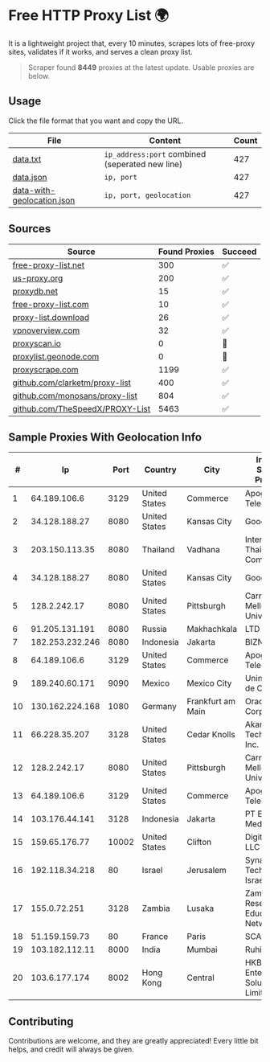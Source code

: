 
# Free HTTP Proxy List 🌍

It is a lightweight project that, every 10 minutes, scrapes lots of free-proxy sites, validates if it works, and serves a clean proxy list.


> Scraper found **8449** proxies at the latest update. Usable proxies are below.

## Usage

Click the file format that you want and copy the URL.


|File|Content|Count|
|----|-------|-----|
|[data.txt](https://raw.githubusercontent.com/themiralay/Proxy-List-World/master/data.txt)|`ip_address:port` combined (seperated new line)|427|
|[data.json](https://raw.githubusercontent.com/themiralay/Proxy-List-World/master/data.json)|`ip, port`|427|
|[data-with-geolocation.json](https://raw.githubusercontent.com/themiralay/Proxy-List-World/master/data-with-geolocation.json)|`ip, port, geolocation`|427|

## Sources

|Source|Found Proxies|Succeed|
|------|-------------|-------|
|[free-proxy-list.net](https://free-proxy-list.net)|300|✅|
|[us-proxy.org](https://www.us-proxy.org)|200|✅|
|[proxydb.net](http://proxydb.net)|15|✅|
|[free-proxy-list.com](https://free-proxy-list.com/?page=&port=&type%5B%5D=http&type%5B%5D=https&up_time=0&search=Search)|10|✅|
|[proxy-list.download](https://www.proxy-list.download/HTTP)|26|✅|
|[vpnoverview.com](https://vpnoverview.com/privacy/anonymous-browsing/free-proxy-servers)|32|✅|
|[proxyscan.io](https://www.proxyscan.io)|0|🚫|
|[proxylist.geonode.com](https://proxylist.geonode.com/api/proxy-list?limit=300&page=1&sort_by=lastChecked&sort_type=desc&protocols=http,https)|0|🚫|
|[proxyscrape.com](https://api.proxyscrape.com/v2/?request=displayproxies&protocol=http&timeout=10000&country=all&ssl=all&anonymity=all)|1199|✅|
|[github.com/clarketm/proxy-list](https://raw.githubusercontent.com/clarketm/proxy-list/master/proxy-list-raw.txt)|400|✅|
|[github.com/monosans/proxy-list](https://raw.githubusercontent.com/monosans/proxy-list/main/proxies/http.txt)|804|✅|
|[github.com/TheSpeedX/PROXY-List](https://raw.githubusercontent.com/TheSpeedX/PROXY-List/master/http.txt)|5463|✅|


## Sample Proxies With Geolocation Info

|#|Ip|Port|Country|City|Internet Service Provider|
|-|--|----|-------|----|-------------------------|
|1|64.189.106.6|3129|United States|Commerce|Apogee Telecom Inc.|
|2|34.128.188.27|8080|United States|Kansas City|Google LLC|
|3|203.150.113.35|8080|Thailand|Vadhana|Internet Thailand Company Ltd.|
|4|34.128.188.27|8080|United States|Kansas City|Google LLC|
|5|128.2.242.17|8080|United States|Pittsburgh|Carnegie Mellon University|
|6|91.205.131.191|8080|Russia|Makhachkala|LTD "Erline"|
|7|182.253.232.246|8080|Indonesia|Jakarta|BIZNET|
|8|64.189.106.6|3129|United States|Commerce|Apogee Telecom Inc.|
|9|189.240.60.171|9090|Mexico|Mexico City|Uninet S.A. de C.V.|
|10|130.162.224.168|1080|Germany|Frankfurt am Main|Oracle Corporation|
|11|66.228.35.207|3128|United States|Cedar Knolls|Akamai Technologies, Inc.|
|12|128.2.242.17|8080|United States|Pittsburgh|Carnegie Mellon University|
|13|64.189.106.6|3129|United States|Commerce|Apogee Telecom Inc.|
|14|103.176.44.141|3128|Indonesia|Jakarta|PT Era Digital Media|
|15|159.65.176.77|10002|United States|Clifton|DigitalOcean, LLC|
|16|192.118.34.218|80|Israel|Jerusalem|Synamedia Technologies Israel Ltd|
|17|155.0.72.251|3128|Zambia|Lusaka|Zambia Research and Education Network|
|18|51.159.159.73|80|France|Paris|SCALEWAY|
|19|103.182.112.11|8000|India|Mumbai|Ruhi Infotech|
|20|103.6.177.174|8002|Hong Kong|Central|HKBN Enterprise Solutions HK Limited|



## Contributing

Contributions are welcome, and they are greatly appreciated! Every
little bit helps, and credit will always be given.

